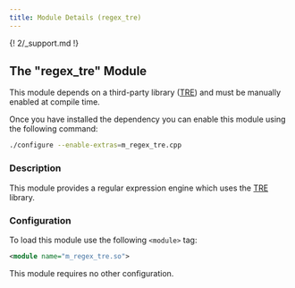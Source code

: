 ```yaml
---
title: Module Details (regex_tre)
---
```


{! 2/_support.md !}

## The "regex_tre" Module

<div class="alert alert-info" role="alert" markdown="1">

This module depends on a third-party library ([TRE](https://laurikari.net/tre/)) and must be manually enabled at compile time.

Once you have installed the dependency you can enable this module using the following command:

```sh
./configure --enable-extras=m_regex_tre.cpp
```

</div>

### Description

This module provides a regular expression engine which uses the [TRE](https://laurikari.net/tre/) library.

### Configuration

To load this module use the following `<module>` tag:

```xml
<module name="m_regex_tre.so">
```

This module requires no other configuration.
